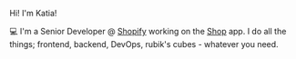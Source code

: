 Hi! I'm Katia!

💻 I'm a Senior Developer @ [Shopify](https://www.shopify.com/) working on the [Shop](https://shop.app) app. I do all the things; frontend, backend, DevOps, rubik's cubes - whatever you need.
